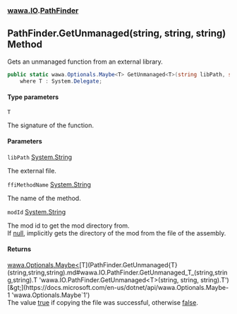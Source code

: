 ### [wawa.IO](wawa.IO.md 'wawa.IO').[PathFinder](PathFinder.md 'wawa.IO.PathFinder')

## PathFinder.GetUnmanaged<T>(string, string, string) Method

Gets an unmanaged function from an external library.

```csharp
public static wawa.Optionals.Maybe<T> GetUnmanaged<T>(string libPath, string ffiMethodName, string modId=null)
    where T : System.Delegate;
```
#### Type parameters

<a name='wawa.IO.PathFinder.GetUnmanaged_T_(string,string,string).T'></a>

`T`

The signature of the function.
#### Parameters

<a name='wawa.IO.PathFinder.GetUnmanaged_T_(string,string,string).libPath'></a>

`libPath` [System.String](https://docs.microsoft.com/en-us/dotnet/api/System.String 'System.String')

The external file.

<a name='wawa.IO.PathFinder.GetUnmanaged_T_(string,string,string).ffiMethodName'></a>

`ffiMethodName` [System.String](https://docs.microsoft.com/en-us/dotnet/api/System.String 'System.String')

The name of the method.

<a name='wawa.IO.PathFinder.GetUnmanaged_T_(string,string,string).modId'></a>

`modId` [System.String](https://docs.microsoft.com/en-us/dotnet/api/System.String 'System.String')

The mod id to get the mod directory from.  
If [null](https://docs.microsoft.com/en-us/dotnet/csharp/language-reference/keywords/null 'https://docs.microsoft.com/en-us/dotnet/csharp/language-reference/keywords/null'), implicitly gets the directory of the mod from the file of the assembly.

#### Returns
[wawa.Optionals.Maybe&lt;](https://docs.microsoft.com/en-us/dotnet/api/wawa.Optionals.Maybe-1 'wawa.Optionals.Maybe`1')[T](PathFinder.GetUnmanaged{T}(string,string,string).md#wawa.IO.PathFinder.GetUnmanaged_T_(string,string,string).T 'wawa.IO.PathFinder.GetUnmanaged<T>(string, string, string).T')[&gt;](https://docs.microsoft.com/en-us/dotnet/api/wawa.Optionals.Maybe-1 'wawa.Optionals.Maybe`1')  
The value [true](https://docs.microsoft.com/en-us/dotnet/csharp/language-reference/builtin-types/bool 'https://docs.microsoft.com/en-us/dotnet/csharp/language-reference/builtin-types/bool') if copying the file was successful, otherwise [false](https://docs.microsoft.com/en-us/dotnet/csharp/language-reference/builtin-types/bool 'https://docs.microsoft.com/en-us/dotnet/csharp/language-reference/builtin-types/bool').